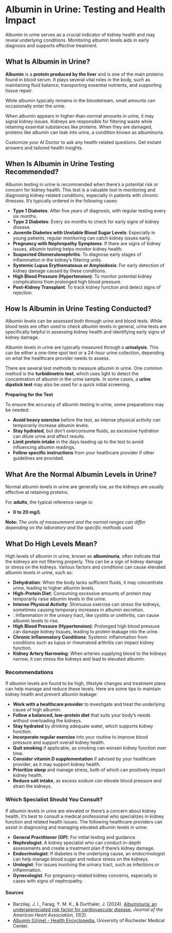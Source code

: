 # Albumin in Urine: Testing and Health Impact

Albumin in urine serves as a crucial indicator of kidney health and may reveal underlying conditions. Monitoring albumin levels aids in early diagnosis and supports effective treatment.

## What Is Albumin in Urine?

**Albumin** is a **protein produced by the liver** and is one of the main proteins found in blood serum. It plays several vital roles in the body, such as maintaining fluid balance, transporting essential nutrients, and supporting tissue repair.

While albumin typically remains in the bloodstream, small amounts can occasionally enter the urine.

When albumin appears in higher-than-normal amounts in urine, it may signal kidney issues. Kidneys are responsible for filtering waste while retaining essential substances like proteins. When they are damaged, proteins like albumin can leak into urine, a condition known as albuminuria.

Customize your AI Doctor to ask any health-related questions. Get instant answers and tailored health insights.

## When Is Albumin in Urine Testing Recommended?

Albumin testing in urine is recommended when there’s a potential risk or concern for kidney health. This test is a valuable tool in monitoring and diagnosing kidney-related conditions, especially in patients with chronic illnesses. It’s typically ordered in the following cases:

- **Type 1 Diabetes**: After five years of diagnosis, with regular testing every six months.
- **Type 2 Diabetes**: Every six months to check for early signs of kidney disease.
- **Juvenile Diabetes with Unstable Blood Sugar Levels**: Especially in young patients, regular monitoring can catch kidney issues early.
- **Pregnancy with Nephropathy Symptoms**: If there are signs of kidney issues, albumin testing helps monitor kidney health.
- **Suspected Glomerulonephritis**: To diagnose early stages of inflammation in the kidney’s filtering units.
- **Systemic Lupus Erythematosus or Amyloidosis**: For early detection of kidney damage caused by these conditions.
- **High Blood Pressure (Hypertension)**: To monitor potential kidney complications from prolonged high blood pressure.
- **Post-Kidney Transplant**: To track kidney function and detect signs of rejection.

## How Is Albumin in Urine Testing Conducted?

Albumin levels can be assessed both through urine and blood tests. While blood tests are often used to check albumin levels in general, urine tests are specifically helpful in assessing kidney health and identifying early signs of kidney damage.

Albumin levels in urine are typically measured through a **urinalysis**. This can be either a one-time spot test or a 24-hour urine collection, depending on what the healthcare provider needs to assess.

There are several test methods to measure albumin in urine. One common method is the **turbidimetric test**, which uses light to detect the concentration of albumin in the urine sample. In some cases, a **urine dipstick test** may also be used for a quick initial screening.

**Preparing for the Test**

To ensure the accuracy of albumin testing in urine, some preparations may be needed:

- **Avoid heavy exercise** before the test, as intense physical activity can temporarily increase albumin levels.
- **Stay hydrated**, but don’t overconsume fluids, as excessive hydration can dilute urine and affect results.
- **Limit protein intake** in the days leading up to the test to avoid influencing albumin readings.
- **Follow specific instructions** from your healthcare provider if other guidelines are provided.

## What Are the Normal Albumin Levels in Urine?

Normal albumin levels in urine are generally low, as the kidneys are usually effective at retaining proteins.

For **adults**, the typical reference range is:

- **0 to 20 mg/L**

**Note:** _The units of measurement and the normal ranges can differ depending on the laboratory and the specific methods used._

## What Do High Levels Mean?

High levels of albumin in urine, known as **albuminuria**, often indicate that the kidneys are not filtering properly. This can be a sign of kidney damage or stress on the kidneys. Various factors and conditions can cause elevated albumin levels in urine, such as:

- **Dehydration**: When the body lacks sufficient fluids, it may concentrate urine, leading to higher albumin levels.
- **High-Protein Diet**: Consuming excessive amounts of protein may temporarily raise albumin levels in the urine.
- **Intense Physical Activity**: Strenuous exercise can stress the kidneys, sometimes causing temporary increases in albumin excretion.
- : Inflammation in the urinary tract, like cystitis or urethritis, can cause albumin levels to rise.
- **High Blood Pressure (Hypertension)**: Prolonged high blood pressure can damage kidney tissues, leading to protein leakage into the urine.
- **Chronic Inflammatory Conditions**: Systemic inflammation from conditions such as lupus or rheumatoid arthritis can impact kidney function.
- **Kidney Artery Narrowing**: When arteries supplying blood to the kidneys narrow, it can stress the kidneys and lead to elevated albumin.

### Recommendations

If albumin levels are found to be high, lifestyle changes and treatment plans can help manage and reduce these levels. Here are some tips to maintain kidney health and prevent albumin leakage:

- **Work with a healthcare provider** to investigate and treat the underlying cause of high albumin.
- **Follow a balanced, low-protein diet** that suits your body’s needs without overloading the kidneys.
- **Stay hydrated** by drinking adequate water, which supports kidney function.
- **Incorporate regular exercise** into your routine to improve blood pressure and support overall kidney health.
- **Quit smoking** if applicable, as smoking can worsen kidney function over time.
- **Consider vitamin D supplementation** if advised by your healthcare provider, as it may support kidney health.
- **Prioritize sleep** and manage stress, both of which can positively impact kidney health.
- **Reduce salt intake**, as excess sodium can elevate blood pressure and strain the kidneys.

### Which Specialist Should You Consult?

If albumin levels in urine are elevated or there’s a concern about kidney health, it’s best to consult a medical professional who specializes in kidney function and related health issues. The following healthcare providers can assist in diagnosing and managing elevated albumin levels in urine:

- **General Practitioner (GP)**: For initial testing and guidance.
- **Nephrologist**: A kidney specialist who can conduct in-depth assessments and create a treatment plan if there’s kidney damage.
- **Endocrinologist**: If diabetes is the underlying cause, an endocrinologist can help manage blood sugar and reduce stress on the kidneys.
- **Urologist**: For issues involving the urinary tract, such as infections or inflammation.
- **Gynecologist**: For pregnancy-related kidney concerns, especially in cases with signs of nephropathy.

#### Sources

- Barzilay, J. I., Farag, Y. M. K., & Durthaler, J. (2024). [Albuminuria: an underappreciated risk factor for cardiovascular disease.](https://www.ahajournals.org/doi/10.1161/JAHA.123.030131) _Journal of the American Heart Association, 13_(2).
- [Albumin (Urine) - Health Encyclopedia.](https://www.urmc.rochester.edu/encyclopedia/content.aspx?contenttypeid=167&contentid=albumin_urine) University of Rochester Medical Center.